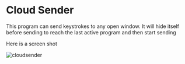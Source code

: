 # Cloud Sender
This program can send keystrokes to any open window. It will hide itself before sending to reach the last active program and then start sending

Here is a screen shot


![cloudsender](https://user-images.githubusercontent.com/9623964/35351930-4a1a77ce-00f7-11e8-96f1-18e937fd8a1c.PNG)

